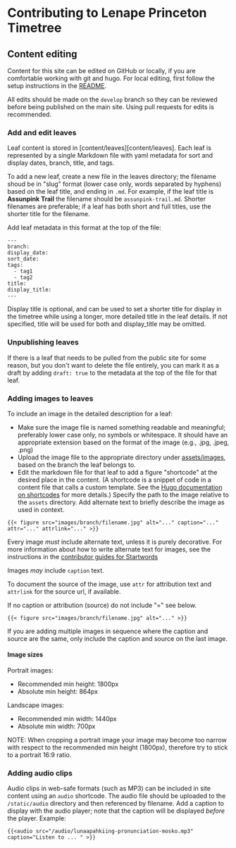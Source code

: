 # Contributing to Lenape Princeton Timetree

## Content editing

Content for this site can be edited on GitHub or locally, if you are
comfortable working with git and hugo. For local editing, first follow
the setup instructions in the [README](README.md).

All edits should be made on the `develop` branch so they can be reviewed
before being published on the main site. Using pull requests for edits
is recommended.

### Add and edit leaves

Leaf content is stored in [content/leaves][content/leaves]. Each leaf
is represented by a single Markdown file with yaml metadata for
sort and display dates, branch, title, and tags.

To add a new leaf, create a new file in the leaves directory; the filename
shoud be in "slug" format (lower case only, words separated by hyphens)
based on the leaf title, and ending in `.md`. For example, if the leaf
title is **Assunpink Trail** the filename should be `assunpink-trail.md`.
Shorter filenames are preferable; if a leaf has both short and full titles,
use the shorter title for the filename.

Add leaf metadata in this format at the top of the file:

```
---
branch:
display_date:
sort_date:
tags:
  - tag1
  - tag2
title:
display_title:
---
```

Display title is optional, and can be used to set a shorter title for display
in the timetree while using a longer, more detailed title in the leaf details.
If not specified, title will be used for both and display_title may be omitted.

### Unpublishing leaves

If there is a leaf that needs to be pulled from the public site for some reason,
but you don't want to delete the file entirely, you can mark it as a draft
by adding `draft: true` to the metadata at the top of the file for that leaf.

### Adding images to leaves

To include an image in the detailed description for a leaf:

- Make sure the image file is named something readable and meaningful; preferably lower case only, no symbols or whitespace. It should have an appropriate extension based on the format of the image (e.g., .jpg, .jpeg, .png)
- Upload the image file to the appropriate directory under [assets/images](assets/images),
  based on the branch the leaf belongs to.
- Edit the markdown file for that leaf to add a figure "shortcode" at the desired place in the content. (A shortcode is a snippet of code in a content file that calls a custom template. See the [Hugo documentation on shortcodes](https://gohugo.io/content-management/shortcodes/) for more details.)
  Specify the path to the image relative to the `assets` directory. Add alternate text to briefly describe the image as used in context.

```
{{< figure src="images/branch/filename.jpg" alt="..." caption="..." attr="..." attrlink="..." >}}
```

Every image _must_ include alternate text, unless it is purely decorative.
For more information about how to write alternate text for images,
see the instructions in the [contributor guides for Startwords](https://startwords.cdh.princeton.edu/guides/style-guide/#images)

Images _may_ include `caption` text.

To document the source of the image, use `attr` for attribution text
and `attrlink` for the source url, if available.

If no caption or attribution (source) do not include "=" see below.

```
{{< figure src="images/branch/filename.jpg" alt="..." >}}
```

If you are adding multiple images in sequence where the caption and source
are the same, only include the caption and source on the last image.

#### Image sizes

Portrait images:

- Recommended min height: 1800px
- Absolute min height: 864px

Landscape images:

- Recommended min width: 1440px
- Absolute min width: 700px

NOTE: When cropping a portrait image your image may become too narrow with respect to the recommended min height (1800px), therefore try to stick to a portrait 16:9 ratio.

### Adding audio clips

Audio clips in web-safe formats (such as MP3) can be included in site content using an
`audio` shortcode. The audio file should be uploaded to the `/static/audio`
directory and then referenced by filename. Add a caption to display with the audio
player; note that the caption will be displayed _before_ the player. Example:

```
{{<audio src="/audio/lunaapahkiing-pronunciation-mosko.mp3" caption="Listen to ... " >}}
```
